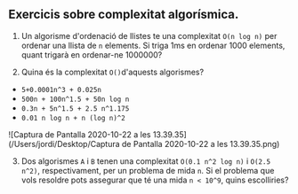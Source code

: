 ## Exercicis sobre complexitat algorísmica.

1. Un algorisme d'ordenació de llistes te una complexitat `O(n log n)` per ordenar una llista de `n` elements. Si triga 1ms en ordenar 1000 elements, quant trigarà en ordenar-ne 1000000?

2. Quina és la complexitat `O()`d'aquests algorismes?
+ `5+0.0001n^3 + 0.025n`
+ `500n + 100n^1.5 + 50n log n`
+ `0.3n + 5n^1.5 + 2.5 n^1.175`
+ `0.01 n log n + n (log n)^2`

![Captura de Pantalla 2020-10-22 a les 13.39.35](/Users/jordi/Desktop/Captura de Pantalla 2020-10-22 a les 13.39.35.png)

3. Dos algorismes `A` i `B` tenen una complexitat  `O(0.1 n^2 log n)` i `O(2.5 n^2)`, respectivament, per un problema de mida `n`. 
Si el problema que vols resoldre pots assegurar que té una mida `n < 10^9`, quins escolliries?




